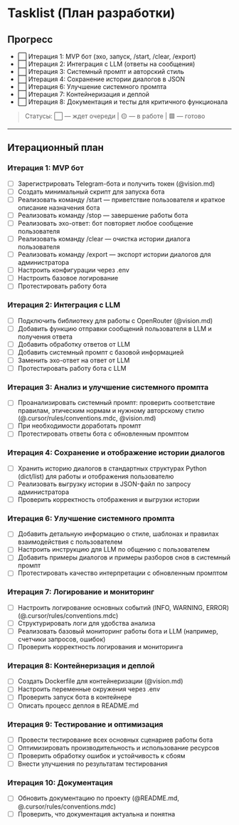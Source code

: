 # Tasklist (План разработки)

## Прогресс

- ⬜️ Итерация 1: MVP бот (эхо, запуск, /start, /clear, /export)
- ⬜️ Итерация 2: Интеграция с LLM (ответы на сообщения)
- ⬜️ Итерация 3: Системный промпт и авторский стиль
- ⬜️ Итерация 4: Сохранение истории диалогов в JSON
- ⬜️ Итерация 6: Улучшение системного промпта
- ⬜️ Итерация 7: Контейнеризация и деплой
- ⬜️ Итерация 8: Документация и тесты для критичного функционала

> Статусы: ⬜️ — ждет очереди | 🟡 — в работе | 🟩 — готово

---

## Итерационный план

### Итерация 1: MVP бот
- [ ] Зарегистрировать Telegram-бота и получить токен (@vision.md)
- [ ] Создать минимальный скрипт для запуска бота
- [ ] Реализовать команду /start — приветствие пользователя и краткое описание назначения бота
- [ ] Реализовать команду /stop — завершение работы бота
- [ ] Реализовать эхо-ответ: бот повторяет любое сообщение пользователя
- [ ] Реализовать команду /clear — очистка истории диалога пользователя
- [ ] Реализовать команду /export — экспорт истории диалогов для администратора
- [ ] Настроить конфигурации через .env
- [ ] Настроить базовое логирование
- [ ] Протестировать работу бота

### Итерация 2: Интеграция с LLM
- [ ] Подключить библиотеку для работы с OpenRouter (@vision.md)
- [ ] Добавить функцию отправки сообщений пользователя в LLM и получения ответа
- [ ] Добавить обработку ответов от LLM
- [ ] Добавить системный промпт с базовой информацией
- [ ] Заменить эхо-ответ на ответ от LLM
- [ ] Протестировать работу бота с LLM

### Итерация 3: Анализ и улучшение системного промпта
- [ ] Проанализировать системный промпт: проверить соответствие правилам, этическим нормам и нужному авторскому стилю (@.cursor/rules/conventions.mdc, @vision.md)
- [ ] При необходимости доработать промпт
- [ ] Протестировать ответы бота с обновленным промптом

### Итерация 4: Сохранение и отображение истории диалогов
- [ ] Хранить историю диалогов в стандартных структурах Python (dict/list) для работы и отображения пользователю
- [ ] Реализовать выгрузку истории в JSON-файл по запросу администратора
- [ ] Проверить корректность отображения и выгрузки истории

### Итерация 6: Улучшение системного промпта
- [ ] Добавить детальную информацию о стиле, шаблонах и правилах взаимодействия с пользователем
- [ ] Настроить инструкцию для LLM по общению с пользователем
- [ ] Добавить примеры диалогов и примеры разборов снов в системный промпт
- [ ] Протестировать качество интерпретации с обновленным промптом

### Итерация 7: Логирование и мониторинг
- [ ] Настроить логирование основных событий (INFO, WARNING, ERROR) (@.cursor/rules/conventions.mdc)
- [ ] Структурировать логи для удобства анализа
- [ ] Реализовать базовый мониторинг работы бота и LLM (например, счетчики запросов, ошибок)
- [ ] Проверить корректность логирования и мониторинга

### Итерация 8: Контейнеризация и деплой
- [ ] Создать Dockerfile для контейнеризации (@vision.md)
- [ ] Настроить переменные окружения через .env
- [ ] Проверить запуск бота в контейнере
- [ ] Описать процесс деплоя в README.md

### Итерация 9: Тестирование и оптимизация
- [ ] Провести тестирование всех основных сценариев работы бота
- [ ] Оптимизировать производительность и использование ресурсов
- [ ] Проверить обработку ошибок и устойчивость к сбоям
- [ ] Внести улучшения по результатам тестирования

### Итерация 10: Документация
- [ ] Обновить документацию по проекту (@README.md, @.cursor/rules/conventions.mdc)
- [ ] Проверить, что документация актуальна и понятна